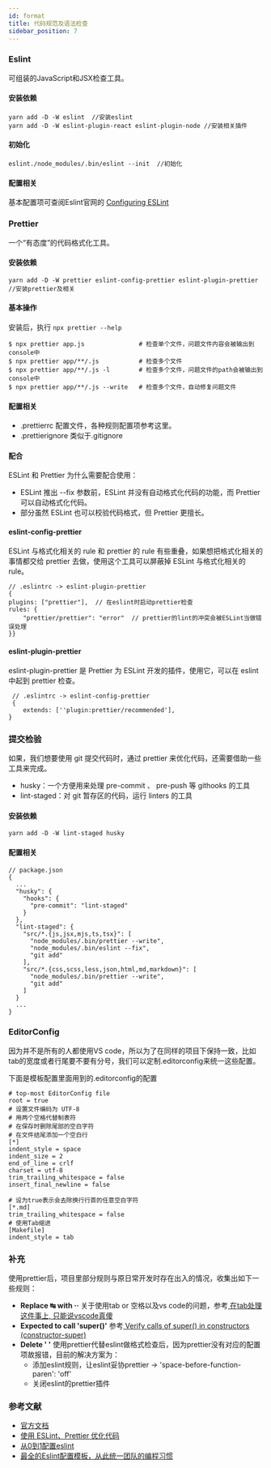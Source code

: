```yaml
---
id: format
title: 代码规范及语法检查
sidebar_position: 7
---
```


### Eslint
可组装的JavaScript和JSX检查工具。
#### 安装依赖
```
yarn add -D -W eslint  //安装eslint
yarn add -D -W eslint-plugin-react eslint-plugin-node //安装相关插件
```
#### 初始化
```
eslint./node_modules/.bin/eslint --init  //初始化
```

#### 配置相关
基本配置项可查阅Eslint官网的 [Configuring ESLint](https://cn.eslint.org/docs/user-guide/configuring)
### Prettier
一个“有态度”的代码格式化工具。
#### 安装依赖
```
yarn add -D -W prettier eslint-config-prettier eslint-plugin-prettier //安装prettier及相关
```
#### 基本操作
安装后，执行 ```npx prettier --help```
```
$ npx prettier app.js               # 检查单个文件，问题文件内容会被输出到console中
$ npx prettier app/**/.js           # 检查多个文件
$ npx prettier app/**/.js -l        # 检查多个文件，问题文件的path会被输出到console中
$ npx prettier app/**/.js --write   # 检查多个文件，自动修复问题文件
```
#### 配置相关
+ .prettierrc 配置文件，各种规则配置项参考这里。
+ .prettierignore 类似于.gitignore
#### 配合
ESLint 和 Prettier 为什么需要配合使用：
+ ESLint 推出 --fix 参数前，ESLint 并没有自动格式化代码的功能，而 Prettier 可以自动格式化代码。
+ 部分虽然 ESLint 也可以校验代码格式，但 Prettier 更擅长。

#### eslint-config-prettier
ESLint 与格式化相关的 rule 和 prettier 的 rule 有些重叠，如果想把格式化相关的事情都交给 prettier 去做，使用这个工具可以屏蔽掉 ESLint 与格式化相关的 rule。
```
// .eslintrc -> eslint-plugin-prettier
{
plugins: ["prettier"],  // 在eslint时启动prettier检查
rules: {
    "prettier/prettier": "error"  // prettier的lint的冲突会被ESLint当做错误处理
}}
```

#### eslint-plugin-prettier
eslint-plugin-prettier 是 Prettier 为 ESLint 开发的插件，使用它，可以在 eslint 中起到 prettier 检查。
```  
 // .eslintrc -> eslint-config-prettier
 {
    extends: [''plugin:prettier/recommended'],
}
```
### 提交检验

如果，我们想要使用 git 提交代码时，通过 prettier 来优化代码，还需要借助一些工具来完成。
+ husky：一个方便用来处理 pre-commit 、 pre-push 等 githooks 的工具
+ lint-staged：对 git 暂存区的代码，运行 linters 的工具

#### 安装依赖
```
yarn add -D -W lint-staged husky 
```
#### 配置相关
```
// package.json
{
  ...
  "husky": {
    "hooks": {
      "pre-commit": "lint-staged"
    }
  },
  "lint-staged": {
    "src/*.{js,jsx,mjs,ts,tsx}": [
      "node_modules/.bin/prettier --write",
      "node_modules/.bin/eslint --fix",
      "git add"
    ],
    "src/*.{css,scss,less,json,html,md,markdown}": [
      "node_modules/.bin/prettier --write",
      "git add"
    ]
  }
  ...
}
```
### EditorConfig
因为并不是所有的人都使用VS code，所以为了在同样的项目下保持一致，比如tab的宽度或者行尾要不要有分号，我们可以定制.editorconfig来统一这些配置。

下面是模板配置里面用到的.editorconfig的配置

```
# top-most EditorConfig file
root = true
# 设置文件编码为 UTF-8
# 用两个空格代替制表符
# 在保存时删除尾部的空白字符
# 在文件结尾添加一个空白行
[*]
indent_style = space
indent_size = 2
end_of_line = crlf
charset = utf-8
trim_trailing_whitespace = false
insert_final_newline = false
    
# 设为true表示会去除换行行首的任意空白字符
[*.md]
trim_trailing_whitespace = false
# 使用Tab缩进
[Makefile]
indent_style = tab
```

### 补充
使用prettier后，项目里部分规则与原日常开发时存在出入的情况，收集出如下一些规则：

*  **Replace ↹ with ··** 关于使用tab or 空格以及vs code的问题，参考[
在tab处理这件事上, 只能说vscode真傻](http://gwiki.cn/2019/04/%E5%9C%A8tab%E5%A4%84%E7%90%86%E8%BF%99%E4%BB%B6%E4%BA%8B%E4%B8%8A,-%E5%8F%AA%E8%83%BD%E8%AF%B4vscode%E7%9C%9F%E5%82%BB)
*  **Expected to call 'super()'** 参考[
Verify calls of super() in constructors (constructor-super)](https://eslint.org/docs/rules/constructor-super)
*  **Delete ' '** 使用prettier代替eslint做格式检查后，因为prettier没有对应的配置项故报错，目前的解决方案为：
    *   添加eslint规则，让eslint妥协prettier -> 'space-before-function-paren': 'off'
    *   关闭eslint的prettier插件

    

### 参考文献
+  [官方文档](https://cn.eslint.org/docs/user-guide/configuring)
+  [使用 ESLint、Prettier 优化代码](https://zhangbuhuai.com/post/eslint-prettier.html)
+  [从0到1配置eslint](https://note.youdao.com/ynoteshare/index.html?id=d0ac668ce8a55efae908aba7cbc93cfb&type=note&_time=1631158021993#/)
+  [最全的Eslint配置模板，从此统一团队的编程习惯](https://juejin.cn/post/6844903859488292871#heading-15)